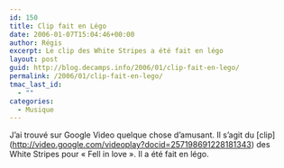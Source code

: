 ```yaml
---
id: 150
title: Clip fait en Légo
date: 2006-01-07T15:04:46+00:00
author: Régis
excerpt: Le clip des White Stripes a été fait en légo
layout: post
guid: http://blog.decamps.info/2006/01/clip-fait-en-lego/
permalink: /2006/01/clip-fait-en-lego/
tmac_last_id:
  - ""
categories:
  - Musique
---
```

J’ai trouvé sur Google Video quelque chose d’amusant. Il s’agit du \[clip\](http://video.google.com/videoplay?docid=257198691228181343) des White Stripes pour « Fell in love ». Il a été fait en légo.
